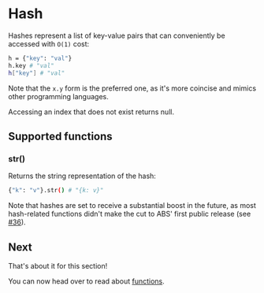 # Hash

Hashes represent a list of key-value pairs
that can conveniently be accessed with `O(1)`
cost:

``` bash
h = {"key": "val"}
h.key # "val"
h["key"] # "val"
```

Note that the `x.y` form is the preferred one, as it's more coincise
and mimics other programming languages.

Accessing an index that does not exist returns null.

## Supported functions

### str()

Returns the string representation of the hash:

``` bash
{"k": "v"}.str() # "{k: v}"
```

Note that hashes are set to receive a substantial
boost in the future, as most hash-related
functions didn't make the cut to ABS' first public
release (see [#36](https://github.com/abs-lang/abs/issues/36)).

## Next

That's about it for this section!

You can now head over to read about [functions](/types/function).